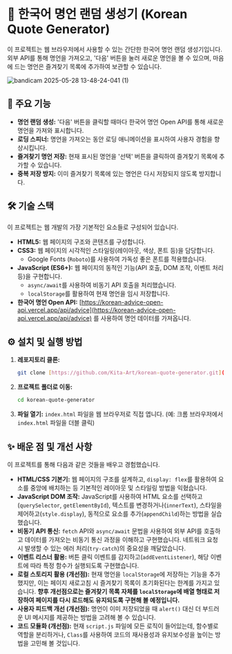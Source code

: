 # 📜 한국어 명언 랜덤 생성기 (Korean Quote Generator)

이 프로젝트는 웹 브라우저에서 사용할 수 있는 간단한 한국어 명언 랜덤 생성기입니다. 외부 API를 통해 명언을 가져오고, '다음' 버튼을 눌러 새로운 명언을 볼 수 있으며, 마음에 드는 명언은 즐겨찾기 목록에 추가하여 보관할 수 있습니다.

![bandicam 2025-05-28 13-48-24-041 (1)](https://github.com/user-attachments/assets/bbedcad0-645f-4aae-b427-7e8b83822de5)

## 🚀 주요 기능

* **명언 랜덤 생성:** '다음' 버튼을 클릭할 때마다 한국어 명언 Open API를 통해 새로운 명언을 가져와 표시합니다.
* **로딩 스피너:** 명언을 가져오는 동안 로딩 애니메이션을 표시하여 사용자 경험을 향상시킵니다.
* **즐겨찾기 명언 저장:** 현재 표시된 명언을 '선택' 버튼을 클릭하여 즐겨찾기 목록에 추가할 수 있습니다.
* **중복 저장 방지:** 이미 즐겨찾기 목록에 있는 명언은 다시 저장되지 않도록 방지합니다.

## 🛠️ 기술 스택

이 프로젝트는 웹 개발의 가장 기본적인 요소들로 구성되어 있습니다.

* **HTML5:** 웹 페이지의 구조와 콘텐츠를 구성합니다.
* **CSS3:** 웹 페이지의 시각적인 스타일링(레이아웃, 색상, 폰트 등)을 담당합니다.
    * Google Fonts (`Roboto`)를 사용하여 가독성 좋은 폰트를 적용했습니다.
* **JavaScript (ES6+):** 웹 페이지의 동적인 기능(API 호출, DOM 조작, 이벤트 처리 등)을 구현합니다.
    * `async/await`를 사용하여 비동기 API 호출을 처리했습니다.
    * `localStorage`를 활용하여 현재 명언을 임시 저장합니다.
* **한국어 명언 Open API:** [https://korean-advice-open-api.vercel.app/api/advice](https://korean-advice-open-api.vercel.app/api/advice) 를 사용하여 명언 데이터를 가져옵니다.

## ⚙️ 설치 및 실행 방법

1.  **레포지토리 클론:**
    ```bash
    git clone [https://github.com/Kita-Art/korean-quote-generator.git](https://github.com/Kita-Art/korean-quote-generator.git)
    ```
2.  **프로젝트 폴더로 이동:**
    ```bash
    cd korean-quote-generator
    ```
3.  **파일 열기:**
    `index.html` 파일을 웹 브라우저로 직접 엽니다. (예: 크롬 브라우저에서 `index.html` 파일을 더블 클릭)

## ✨ 배운 점 및 개선 사항

이 프로젝트를 통해 다음과 같은 것들을 배우고 경험했습니다.

* **HTML/CSS 기본기:** 웹 페이지의 구조를 설계하고, `display: flex`를 활용하여 요소를 중앙에 배치하는 등 기본적인 레이아웃 및 스타일링 방법을 익혔습니다.
* **JavaScript DOM 조작:** JavaScript를 사용하여 HTML 요소를 선택하고(`querySelector`, `getElementById`), 텍스트를 변경하거나(`innerText`), 스타일을 제어하고(`style.display`), 동적으로 요소를 추가(`appendChild`)하는 방법을 실습했습니다.
* **비동기 API 통신:** `fetch` API와 `async/await` 문법을 사용하여 외부 API를 호출하고 데이터를 가져오는 비동기 통신 과정을 이해하고 구현했습니다. 네트워크 요청 시 발생할 수 있는 에러 처리(`try-catch`)의 중요성을 깨달았습니다.
* **이벤트 리스너 활용:** 버튼 클릭 이벤트를 감지하고(`addEventListener`), 해당 이벤트에 따라 특정 함수가 실행되도록 구현했습니다.
* **로컬 스토리지 활용 (개선점):** 현재 명언을 `localStorage`에 저장하는 기능을 추가했지만, 이는 페이지 새로고침 시 즐겨찾기 목록이 초기화된다는 한계를 가지고 있습니다. **향후 개선점으로는 즐겨찾기 목록 자체를 `localStorage`에 배열 형태로 저장하여 페이지를 다시 로드해도 유지되도록 구현해 볼 예정입니다.**
* **사용자 피드백 개선 (개선점):** 명언이 이미 저장되었을 때 `alert()` 대신 더 부드러운 UI 메시지를 제공하는 방법을 고려해 볼 수 있습니다.
* **코드 모듈화 (개선점):** 현재 `script.js` 파일에 모든 로직이 들어있는데, 함수별로 역할을 분리하거나, `Class`를 사용하여 코드의 재사용성과 유지보수성을 높이는 방법을 고민해 볼 것입니다.
